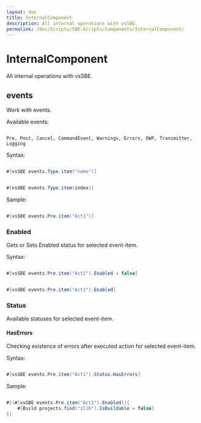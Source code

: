 ```yaml
---
layout: doc
title: InternalComponent
description: All internal operations with vsSBE.
permalink: /doc/Scripts/SBE-Scripts/Components/InternalComponent/
---
```

# InternalComponent

All internal operations with vsSBE.

## events

Work with events.

Available events:

```text 

Pre, Post, Cancel, CommandEvent, Warnings, Errors, OWP, Transmitter, Logging
```

Syntax:

```java 

#[vsSBE events.Type.item("name")]
```

```java 

#[vsSBE events.Type.item(index)]
```

Sample:

```java 

#[vsSBE events.Pre.item("Act1")]
```

### Enabled

Gets or Sets Enabled status for selected event-item.

Syntax:

```java 

#[vsSBE events.Pre.item("Act1").Enabled = false]
```

```java 

#[vsSBE events.Pre.item("Act1").Enabled]
```

### Status ###

Available statuses for selected event-item.

#### HasErrors ####

Checking existence of errors after executed action for selected event-item.

Syntax:

```java 

#[vsSBE events.Pre.item("Act1").Status.HasErrors]
```

Sample:

```java 

#[(#[vsSBE events.Pre.item("Act1").Enabled]){
    #[Build projects.find("zlib").IsBuildable = false]
}]
```
